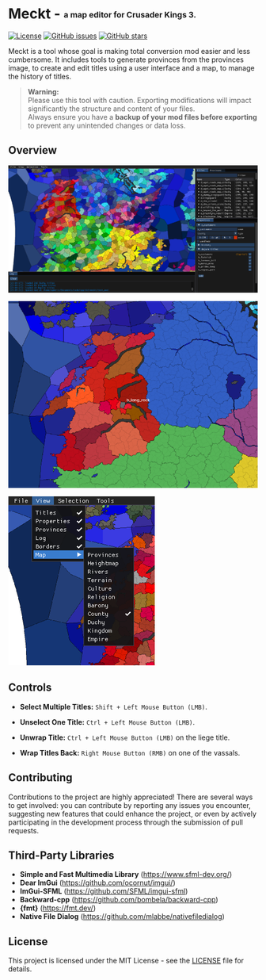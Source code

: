 # Meckt - <span style="font-size: 16px; vertical-align: middle;">a map editor for Crusader Kings 3.</span>

[![License](https://img.shields.io/badge/license-MIT-blue.svg)](https://opensource.org/licenses/MIT)
[![GitHub issues](https://img.shields.io/github/issues/xorrad/ck3-meckt)](https://github.com/xorrad/ck3-meckt/issues)
[![GitHub stars](https://img.shields.io/github/stars/xorrad/ck3-meckt.svg?style=flat&label=stars)](https://github.com/xorrad/ck3-meckt)

Meckt is a tool whose goal is making total conversion mod easier and less cumbersome. It includes tools to generate provinces from the provinces image, to create and edit titles using a user interface and a map, to manage the history of titles.

> **Warning:**  
> Please use this tool with caution. Exporting modifications will impact significantly the structure and content of your files.  
> Always ensure you have a **backup of your mod files before exporting** to prevent any unintended changes or data loss.  

## Overview

![overview](images/overview.png)  

![wrapping](images/wrapping.png)  

![views](images/views.png)

## Controls

- **Select Multiple Titles:** `Shift + Left Mouse Button (LMB)`.
- **Unselect One Title:** `Ctrl + Left Mouse Button (LMB)`.

- **Unwrap Title:** `Ctrl + Left Mouse Button (LMB)` on the liege title.
- **Wrap Titles Back:** `Right Mouse Button (RMB)` on one of the vassals.

## Contributing

Contributions to the project are highly appreciated! There are several ways to get involved: you can contribute by reporting any issues you encounter, suggesting new features that could enhance the project, or even by actively participating in the development process through the submission of pull requests.

## Third-Party Libraries

- **Simple and Fast Multimedia Library** (https://www.sfml-dev.org/)
- **Dear ImGui** (https://github.com/ocornut/imgui/)
- **ImGui-SFML** (https://github.com/SFML/imgui-sfml)
- **Backward-cpp** (https://github.com/bombela/backward-cpp)
- **{fmt}** (https://fmt.dev/)
- **Native File Dialog** (https://github.com/mlabbe/nativefiledialog)

## License

This project is licensed under the MIT License - see the [LICENSE](https://raw.githubusercontent.com/Xorrad/ck3-meckt/master/LICENSE) file for details.